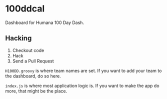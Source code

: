 100ddcal
====

Dashboard for Humana 100 Day Dash.

Hacking
----
1. Checkout code
2. Hack
3. Send a Pull Request

`H100DD.groovy` is where team names are set. If you want to add your team to the dashboard, do so here.

`index.js` is where most application logic is. If you want to make the app do more, that might be the place.
